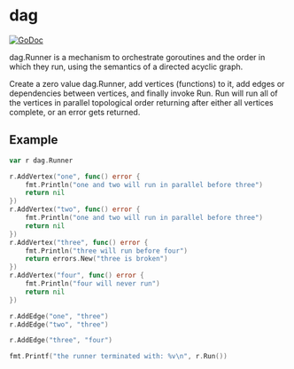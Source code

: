 # dag

[![GoDoc](https://godoc.org/github.com/natessilva/dag?status.svg)](https://godoc.org/github.com/natessilva/dag)

dag.Runner is a mechanism to orchestrate goroutines and the order in which they run, using the semantics of a directed acyclic graph.

Create a zero value dag.Runner, add vertices (functions) to it, add edges or dependencies between vertices, and finally invoke Run. Run will run all of the vertices in parallel topological order returning after either all vertices complete, or an error gets returned.

## Example

```go
var r dag.Runner

r.AddVertex("one", func() error {
    fmt.Println("one and two will run in parallel before three")
    return nil
})
r.AddVertex("two", func() error {
    fmt.Println("one and two will run in parallel before three")
    return nil
})
r.AddVertex("three", func() error {
    fmt.Println("three will run before four")
    return errors.New("three is broken")
})
r.AddVertex("four", func() error {
    fmt.Println("four will never run")
    return nil
})

r.AddEdge("one", "three")
r.AddEdge("two", "three")

r.AddEdge("three", "four")

fmt.Printf("the runner terminated with: %v\n", r.Run())
```